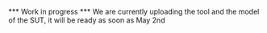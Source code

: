 *** Work in progress ***
We are currently uploading the tool and the model of the SUT, it will be ready as soon as May 2nd
